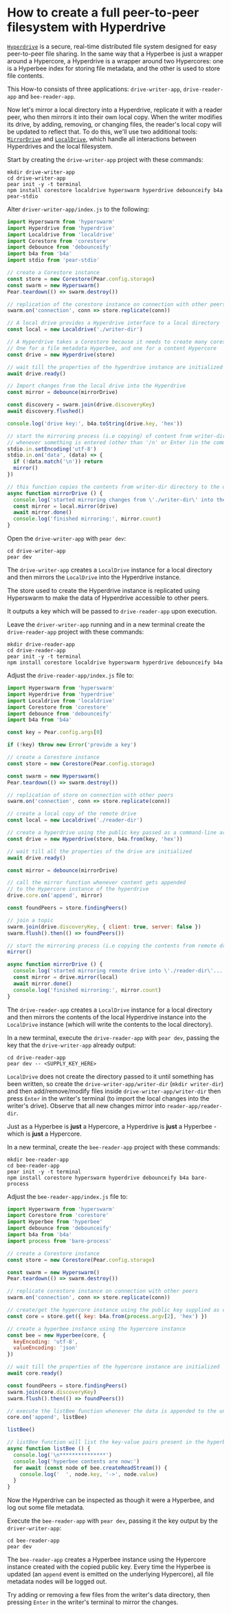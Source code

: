 # How to create a full peer-to-peer filesystem with Hyperdrive

[`Hyperdrive`](../building-blocks/hyperdrive.md) is a secure, real-time distributed file system designed for easy peer-to-peer file sharing. In the same way that a Hyperbee is just a wrapper around a Hypercore, a Hyperdrive is a wrapper around two Hypercores: one is a Hyperbee index for storing file metadata, and the other is used to store file contents.

This How-to consists of three applications: `drive-writer-app`, `drive-reader-app` and `bee-reader-app`.

Now let's mirror a local directory into a Hyperdrive, replicate it with a reader peer, who then mirrors it into their own local copy. When the writer modifies its drive, by adding, removing, or changing files, the reader's local copy will be updated to reflect that. To do this, we'll use two additional tools: [`MirrorDrive`](../helpers/mirrordrive.md) and [`LocalDrive`](../helpers/localdrive.md), which handle all interactions between Hyperdrives and the local filesystem.

Start by creating the `drive-writer-app` project with these commands:

```
mkdir drive-writer-app
cd drive-writer-app
pear init -y -t terminal
npm install corestore localdrive hyperswarm hyperdrive debounceify b4a pear-stdio
```

Alter `driver-writer-app/index.js` to the following:

```javascript
import Hyperswarm from 'hyperswarm'
import Hyperdrive from 'hyperdrive'
import Localdrive from 'localdrive'
import Corestore from 'corestore'
import debounce from 'debounceify'
import b4a from 'b4a'
import stdio from 'pear-stdio'

// create a Corestore instance 
const store = new Corestore(Pear.config.storage)
const swarm = new Hyperswarm()
Pear.teardown(() => swarm.destroy())

// replication of the corestore instance on connection with other peers
swarm.on('connection', conn => store.replicate(conn))

// A local drive provides a Hyperdrive interface to a local directory
const local = new Localdrive('./writer-dir')

// A Hyperdrive takes a Corestore because it needs to create many cores
// One for a file metadata Hyperbee, and one for a content Hypercore
const drive = new Hyperdrive(store)

// wait till the properties of the hyperdrive instance are initialized
await drive.ready()

// Import changes from the local drive into the Hyperdrive
const mirror = debounce(mirrorDrive)

const discovery = swarm.join(drive.discoveryKey)
await discovery.flushed()

console.log('drive key:', b4a.toString(drive.key, 'hex'))

// start the mirroring process (i.e copying) of content from writer-dir to the drive
// whenever something is entered (other than '/n' or Enter )in the command-line
stdio.in.setEncoding('utf-8')
stdio.in.on('data', (data) => {
  if (!data.match('\n')) return
  mirror()
})

// this function copies the contents from writer-dir directory to the drive
async function mirrorDrive () {
  console.log('started mirroring changes from \'./writer-dir\' into the drive...')
  const mirror = local.mirror(drive)
  await mirror.done()
  console.log('finished mirroring:', mirror.count)
}
```

Open the `drive-writer-app` with `pear dev`:

```
cd drive-writer-app
pear dev
```

The `drive-writer-app` creates a `LocalDrive` instance for a local directory and then mirrors the `LocalDrive` into the Hyperdrive instance. 

The store used to create the Hyperdrive instance is replicated using Hyperswarm to make the data of Hyperdrive accessible to other peers. 

It outputs a key which will be passed to `drive-reader-app` upon execution.

Leave the `driver-writer-app` running and in a new terminal create the `drive-reader-app` project with these commands:

```
mkdir drive-reader-app
cd drive-reader-app
pear init -y -t terminal
npm install corestore localdrive hyperswarm hyperdrive debounceify b4a
```

Adjust the `drive-reader-app/index.js` file to:

```javascript
import Hyperswarm from 'hyperswarm'
import Hyperdrive from 'hyperdrive'
import Localdrive from 'localdrive'
import Corestore from 'corestore'
import debounce from 'debounceify'
import b4a from 'b4a'

const key = Pear.config.args[0]

if (!key) throw new Error('provide a key')

// create a Corestore instance
const store = new Corestore(Pear.config.storage)

const swarm = new Hyperswarm()
Pear.teardown(() => swarm.destroy())

// replication of store on connection with other peers
swarm.on('connection', conn => store.replicate(conn))

// create a local copy of the remote drive
const local = new Localdrive('./reader-dir')

// create a hyperdrive using the public key passed as a command-line argument
const drive = new Hyperdrive(store, b4a.from(key, 'hex'))

// wait till all the properties of the drive are initialized
await drive.ready()

const mirror = debounce(mirrorDrive)

// call the mirror function whenever content gets appended 
// to the Hypercore instance of the hyperdrive
drive.core.on('append', mirror)

const foundPeers = store.findingPeers()

// join a topic
swarm.join(drive.discoveryKey, { client: true, server: false })
swarm.flush().then(() => foundPeers())

// start the mirroring process (i.e copying the contents from remote drive to local dir)
mirror()

async function mirrorDrive () {
  console.log('started mirroring remote drive into \'./reader-dir\'...')
  const mirror = drive.mirror(local)
  await mirror.done()
  console.log('finished mirroring:', mirror.count)
}
```

The `drive-reader-app` creates a `LocalDrive` instance for a local directory and then mirrors the contents of the local Hyperdrive instance into the `LocalDrive` instance (which will write the contents to the local directory).

In a new terminal, execute the `drive-reader-app` with `pear dev`, passing the key that the `drive-writer-app` already output:

```
cd drive-reader-app
pear dev -- <SUPPLY_KEY_HERE>
```

`LocalDrive` does not create the directory passed to it until something has been written, so create the `drive-writer-app/writer-dir` (`mkdir writer-dir`) and then add/remove/modify files inside `drive-writer-app/writer-dir` then press `Enter` in the writer's terminal (to import the local changes into the writer's drive). Observe that all new changes mirror into `reader-app/reader-dir`.

Just as a Hyperbee is **just** a Hypercore, a Hyperdrive is **just** a Hyperbee - which is **just** a Hypercore.

In a new terminal, create the `bee-reader-app` project with these commands:

```
mkdir bee-reader-app
cd bee-reader-app
pear init -y -t terminal
npm install corestore hyperswarm hyperdrive debounceify b4a bare-process
```

Adjust the `bee-reader-app/index.js` file to:

```javascript
import Hyperswarm from 'hyperswarm'
import Corestore from 'corestore'
import Hyperbee from 'hyperbee'
import debounce from 'debounceify'
import b4a from 'b4a'
import process from 'bare-process'

// create a Corestore instance 
const store = new Corestore(Pear.config.storage)

const swarm = new Hyperswarm()
Pear.teardown(() => swarm.destroy())

// replicate corestore instance on connection with other peers
swarm.on('connection', conn => store.replicate(conn))

// create/get the hypercore instance using the public key supplied as command-line arg
const core = store.get({ key: b4a.from(process.argv[2], 'hex') })

// create a hyperbee instance using the hypercore instance
const bee = new Hyperbee(core, {
  keyEncoding: 'utf-8',
  valueEncoding: 'json'
})

// wait till the properties of the hypercore instance are initialized
await core.ready()

const foundPeers = store.findingPeers()
swarm.join(core.discoveryKey)
swarm.flush().then(() => foundPeers())

// execute the listBee function whenever the data is appended to the underlying hypercore
core.on('append', listBee)

listBee()

// listBee function will list the key-value pairs present in the hyperbee instance
async function listBee () {
  console.log('\n***************')
  console.log('hyperbee contents are now:')
  for await (const node of bee.createReadStream()) {
    console.log('  ', node.key, '->', node.value)
  }
}
```

Now the Hyperdrive can be inspected as though it were a Hyperbee, and log out some file metadata.

Execute the `bee-reader-app` with `pear dev`, passing it the key output by the `driver-writer-app`:

```
cd bee-reader-app
pear dev
```

The `bee-reader-app` creates a Hyperbee instance using the Hypercore instance created with the copied public key. Every time the Hyperbee is updated (an `append` event is emitted on the underlying Hypercore), all file metadata nodes will be logged out.

Try adding or removing a few files from the writer's data directory, then pressing `Enter` in the writer's terminal to mirror the changes.